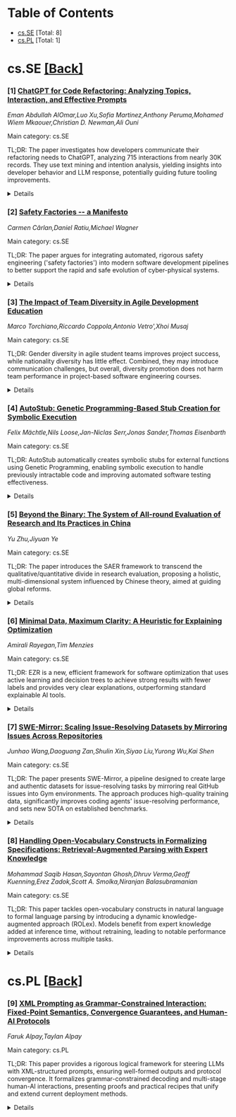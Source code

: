 <div id=toc></div>

# Table of Contents

- [cs.SE](#cs.SE) [Total: 8]
- [cs.PL](#cs.PL) [Total: 1]


<div id='cs.SE'></div>

# cs.SE [[Back]](#toc)

### [1] [ChatGPT for Code Refactoring: Analyzing Topics, Interaction, and Effective Prompts](https://arxiv.org/abs/2509.08090)
*Eman Abdullah AlOmar,Luo Xu,Sofia Martinez,Anthony Peruma,Mohamed Wiem Mkaouer,Christian D. Newman,Ali Ouni*

Main category: cs.SE

TL;DR: The paper investigates how developers communicate their refactoring needs to ChatGPT, analyzing 715 interactions from nearly 30K records. They use text mining and intention analysis, yielding insights into developer behavior and LLM response, potentially guiding future tooling improvements.


<details>
  <summary>Details</summary>
Motivation: There is a lack of knowledge about how developers communicate their refactoring needs when interacting with large language models (LLMs) like ChatGPT. Previous research has focused on the performance of LLMs in refactoring, but not on the way developers express their requirements or intentions.

Method: The authors use text mining techniques to analyze 715 refactoring-related interactions extracted from a dataset of 29,778 ChatGPT prompts and responses. They also examine the explicit intentions of developers regarding refactoring within these interactions.

Result: The study provides insight into how developers identify code areas for improvement and communicate these needs to ChatGPT, as well as how ChatGPT responds to these expressed requirements.

Conclusion: This research enhances the understanding of developer-ChatGPT interactions for code refactoring, which can inform improvements in LLMs and their interfaces to better support developer needs during refactoring tasks.

Abstract: Large Language Models (LLMs), such as ChatGPT, have become widely popular and
widely used in various software engineering tasks such as refactoring, testing,
code review, and program comprehension. Although recent studies have examined
the effectiveness of LLMs in recommending and suggesting refactoring, there is
a limited understanding of how developers express their refactoring needs when
interacting with ChatGPT. In this paper, our goal is to explore interactions
related to refactoring between developers and ChatGPT to better understand how
developers identify areas for improvement in code, and how ChatGPT addresses
developers' needs. Our approach involves text mining 715 refactoring-related
interactions from 29,778 ChatGPT prompts and responses, as well as the analysis
of developers' explicit refactoring intentions.

</details>


### [2] [Safety Factories -- a Manifesto](https://arxiv.org/abs/2509.08285)
*Carmen Cârlan,Daniel Ratiu,Michael Wagner*

Main category: cs.SE

TL;DR: The paper argues for integrating automated, rigorous safety engineering ('safety factories') into modern software development pipelines to better support the rapid and safe evolution of cyber-physical systems.


<details>
  <summary>Details</summary>
Motivation: The motivation behind this paper is the increasing complexity and criticality of software in cyber-physical systems, which demands improved rigor and automation in safety engineering to match the pace of rapid software development.

Method: The paper proposes the use of 'safety factories'—integrating safety engineering methods and tooling into software development pipelines. It also suggests adopting formal, machine-processable models for safety outputs, automating consistency checks, and documentation.

Result: The result is an advocacy for bridging the current gap between software development and safety engineering by transferring best practices from the former to the latter, aiming for more efficient and reliable safety processes embedded within modern development workflows.

Conclusion: The paper concludes that integrating safety engineering directly into software pipelines, through automation and formal models, can help keep up with fast software evolution and improve safety assurance in safety-critical systems.

Abstract: Modern cyber-physical systems are operated by complex software that
increasingly takes over safety-critical functions. Software enables rapid
iterations and continuous delivery of new functionality that meets the
ever-changing expectations of users. As high-speed development requires
discipline, rigor, and automation, software factories are used. These entail
methods and tools used for software development, such as build systems and
pipelines. To keep up with the rapid evolution of software, we need to bridge
the disconnect in methods and tools between software development and safety
engineering today. We need to invest more in formality upfront - capturing
safety work products in semantically rich models that are machine-processable,
defining automatic consistency checks, and automating the generation of
documentation - to benefit later. Transferring best practices from software to
safety engineering is worth exploring. We advocate for safety factories, which
integrate safety tooling and methods into software development pipelines.

</details>


### [3] [The Impact of Team Diversity in Agile Development Education](https://arxiv.org/abs/2509.08389)
*Marco Torchiano,Riccardo Coppola,Antonio Vetro',Xhoi Musaj*

Main category: cs.SE

TL;DR: Gender diversity in agile student teams improves project success, while nationality diversity has little effect. Combined, they may introduce communication challenges, but overall, diversity promotion does not harm team performance in project-based software engineering courses.


<details>
  <summary>Details</summary>
Motivation: Software engineering is a male-dominated field, and gender diversity has been highlighted as essential for equality, productivity, and innovation. However, other forms of diversity, such as nationality and ethnicity, have been understudied. This paper seeks to fill that gap by examining the impact of gender and nationality diversity (and their interaction) on team project outcomes in an educational context.

Method: Researchers analyzed 51 teams over three years in an agile software development project-based course. They computed three Diversity indexes (Gender, Nationality, and their co-presence) and used statistical analysis to assess how these factors affect team performance.

Result: The study found a moderate, statistically significant link between gender diversity and project success. Nationality diversity had a negative but negligible effect on outcomes. However, when gender and nationality diversity were both present, team performance slightly decreased, likely due to increased communication barriers and differing cultural norms.

Conclusion: Promoting diversity (gender and nationality) in student teams does not harm educational performance or achievement, but their co-presence may cause communication challenges. Multiple diversity dimensions and their interactions should be considered in educational team formation.

Abstract: Software Engineering is mostly a male-dominated sector, where gender
diversity is a key feature for improving equality of opportunities,
productivity, and innovation. Other diversity aspects, including but not
limited to nationality and ethnicity, are often understudied.In this work we
aim to assess the impact of team diversity, focusing mainly on gender and
nationality, in the context of an agile software development project-based
course. We analyzed 51 teams over three academic years, measuring three
different Diversity indexes - regarding Gender, Nationality and their
co-presence - to examine how different aspects of diversity impact the quality
of team project outcomes.Statistical analysis revealed a moderate,
statistically significant correlation between gender diversity and project
success, aligning with existing literature. Diversity in nationality showed a
negative but negligible effect on project results, indicating that promoting
these aspects does not harm students' performance. Analyzing their co-presence
within a team, gender and nationality combined had a negative impact, likely
due to increased communication barriers and differing cultural norms.This study
underscores the importance of considering multiple diversity dimensions and
their interactions in educational settings. Our findings, overall, show that
promoting diversity in teams does not negatively impact their performance and
achievement of educational goals.

</details>


### [4] [AutoStub: Genetic Programming-Based Stub Creation for Symbolic Execution](https://arxiv.org/abs/2509.08524)
*Felix Mächtle,Nils Loose,Jan-Niclas Serr,Jonas Sander,Thomas Eisenbarth*

Main category: cs.SE

TL;DR: AutoStub automatically creates symbolic stubs for external functions using Genetic Programming, enabling symbolic execution to handle previously intractable code and improving automated software testing effectiveness.


<details>
  <summary>Details</summary>
Motivation: Symbolic execution is limited by its inability to handle external functions, often requiring costly, manual, or context-dependent solutions that reduce automation and scalability in software testing.

Method: The method involves detecting when symbolic execution encounters external functions, generating training data via random inputs/outputs, and using Genetic Programming to synthesize expressions that serve as symbolic stubs approximating the function's behavior.

Result: AutoStub achieves over 90% accuracy for 55% of the external functions evaluated, and can infer nuanced behaviors that help uncover critical edge cases.

Conclusion: AutoStub, which uses Genetic Programming to automatically generate symbolic stubs, enables symbolic execution to analyze programs with external functions without manual intervention. This advances path coverage and reveals important edge cases for software testing.

Abstract: Symbolic execution is a powerful technique for software testing, but suffers
from limitations when encountering external functions, such as native methods
or third-party libraries. Existing solutions often require additional context,
expensive SMT solvers, or manual intervention to approximate these functions
through symbolic stubs. In this work, we propose a novel approach to
automatically generate symbolic stubs for external functions during symbolic
execution that leverages Genetic Programming. When the symbolic executor
encounters an external function, AutoStub generates training data by executing
the function on randomly generated inputs and collecting the outputs. Genetic
Programming then derives expressions that approximate the behavior of the
function, serving as symbolic stubs. These automatically generated stubs allow
the symbolic executor to continue the analysis without manual intervention,
enabling the exploration of program paths that were previously intractable. We
demonstrate that AutoStub can automatically approximate external functions with
over 90% accuracy for 55% of the functions evaluated, and can infer
language-specific behaviors that reveal edge cases crucial for software
testing.

</details>


### [5] [Beyond the Binary: The System of All-round Evaluation of Research and Its Practices in China](https://arxiv.org/abs/2509.08546)
*Yu Zhu,Jiyuan Ye*

Main category: cs.SE

TL;DR: The paper introduces the SAER framework to transcend the qualitative/quantitative divide in research evaluation, proposing a holistic, multi-dimensional system influenced by Chinese theory, aimed at guiding global reforms.


<details>
  <summary>Details</summary>
Motivation: There is no macro-level, systematic evaluation theory to guide evaluation practices, hindering global research evaluation system reforms. Current approaches are polarized between qualitative and quantitative methods.

Method: Review of historical research evaluation development and introduction of the System of All-round Evaluation of Research (SAER) framework, which integrates form, content, and utility evaluations within three dimensions and six elements.

Result: The SAER framework offers a comprehensive and dialectical system for research evaluation, moving beyond the binary qualitative/quantitative split and incorporating Chinese evaluation theory to enrich global practices.

Conclusion: SAER provides a theoretical breakthrough for global research evaluation reform, helping reconcile oppositional evaluation methods and offering valuable references for international systems.

Abstract: The lack of a macro-level, systematic evaluation theory to guide the
implementation of evaluation practices has become a key bottleneck in the
reform of global research evaluation systems. By reviewing the historical
development of research evaluation, this paper highlights the current binary
opposition between qualitative and quantitative methods in evaluation
practices. This paper introduces the System of All-round Evaluation of Research
(SAER), a framework that integrates form, content, and utility evaluations with
six key elements. SAER offers a theoretical breakthrough by transcending the
binary, providing a comprehensive foundation for global evaluation reforms. The
comprehensive system proposes a trinity of three evaluation dimensions,
combined with six evaluation elements, which would help academic evaluators and
researchers reconcile binary oppositions in evaluation methods. The system
highlights the dialectical wisdom and experience embedded in Chinese research
evaluation theory, offering valuable insights and references for the reform and
advancement of global research evaluation systems.

</details>


### [6] [Minimal Data, Maximum Clarity: A Heuristic for Explaining Optimization](https://arxiv.org/abs/2509.08667)
*Amirali Rayegan,Tim Menzies*

Main category: cs.SE

TL;DR: EZR is a new, efficient framework for software optimization that uses active learning and decision trees to achieve strong results with fewer labels and provides very clear explanations, outperforming standard explainable AI tools.


<details>
  <summary>Details</summary>
Motivation: Software engineering faces major challenges with huge configuration spaces and expensive/unstable labeling processes, making efficient, interpretable optimization difficult.

Method: The paper proposes EZR, a modular framework combining active sampling, learning (via Naive Bayes), and explanation (via decision trees) into a single pipeline. It introduces the Maximum Clarity Heuristic to use less but more informative data for building understandable and effective optimization models.

Result: EZR achieves over 90% of the best-known optimization results across 60 datasets, using significantly fewer labeled examples. Its explanations, provided by decision trees, are clearer and more actionable than standard XAI methods like LIME, SHAP, and BreakDown.

Conclusion: Using less but more informative data can yield highly label-efficient, interpretable, and effective optimization for software systems, outperforming traditional methods both in accuracy and clarity of explanation. All materials are made publicly available for reproducibility.

Abstract: Efficient, interpretable optimization is a critical but underexplored
challenge in software engineering, where practitioners routinely face vast
configuration spaces and costly, error-prone labeling processes. This paper
introduces EZR, a novel and modular framework for multi-objective optimization
that unifies active sampling, learning, and explanation within a single,
lightweight pipeline. Departing from conventional wisdom, our Maximum Clarity
Heuristic demonstrates that using less (but more informative) data can yield
optimization models that are both effective and deeply understandable. EZR
employs an active learning strategy based on Naive Bayes sampling to
efficiently identify high-quality configurations with a fraction of the labels
required by fully supervised approaches. It then distills optimization logic
into concise decision trees, offering transparent, actionable explanations for
both global and local decision-making. Extensive experiments across 60
real-world datasets establish that EZR reliably achieves over 90% of the
best-known optimization performance in most cases, while providing clear,
cohort-based rationales that surpass standard attribution-based explainable AI
(XAI) methods (LIME, SHAP, BreakDown) in clarity and utility. These results
endorse "less but better"; it is both possible and often preferable to use
fewer (but more informative) examples to generate label-efficient optimization
and explanations in software systems. To support transparency and
reproducibility, all code and experimental materials are publicly available at
https://github.com/amiiralii/Minimal-Data-Maximum-Clarity.

</details>


### [7] [SWE-Mirror: Scaling Issue-Resolving Datasets by Mirroring Issues Across Repositories](https://arxiv.org/abs/2509.08724)
*Junhao Wang,Daoguang Zan,Shulin Xin,Siyao Liu,Yurong Wu,Kai Shen*

Main category: cs.SE

TL;DR: The paper presents SWE-Mirror, a pipeline designed to create large and authentic datasets for issue-resolving tasks by mirroring real GitHub issues into Gym environments. The approach produces high-quality training data, significantly improves coding agents' issue-resolving performance, and sets new SOTA on established benchmarks.


<details>
  <summary>Details</summary>
Motivation: Creating large-scale, verifiable training datasets for issue-resolving tasks is hard; existing methods either have low success, high overhead, or miss authentic, real issues. There's a need to maximize use of both existing Gym environments and real GitHub issue data.

Method: The paper introduces SWE-Mirror, a pipeline that extracts the essence of real-world issues, mirrors them into repositories with Gym environments, and reanimates them as verifiable tasks. This reuses Gym setups and authentic GitHub issue history to create a large, scalable, authentic dataset.

Result: Using SWE-Mirror, the authors curated a dataset of 60,671 issue-resolving tasks across 40 repositories and 4 languages. The dataset improved the training and effectiveness of coding agents. Extending the dataset to 12,000+ high-quality trajectories led to significant improvements in issue-resolve rates (+21.8% for 7B, +46.0% for 32B) for Qwen2.5-Coder-Instruct LLMs on the OpenHands agent framework.

Conclusion: SWE-Mirror enables the creation of large-scale, verifiable datasets of real issue-resolving tasks, showing clear benefits in training coding agents and achieving new state-of-the-art results on issue resolution benchmarks.

Abstract: Creating large-scale verifiable training datasets for issue-resolving tasks
is a critical yet notoriously difficult challenge. Existing methods on
automating the Gym environment setup process for real-world issues suffer from
low success rates and high overhead. Meanwhile, synthesizing new tasks within
existing Gym environments leaves the vast pool of authentic, human-reported
problems untapped. To maximize the utilization of existing Gym environments and
also the rich data of issue-resolving history on GitHub, we introduce
SWE-Mirror, a pipeline that distills a real-world issue's semantic essence,
mirrors it into another repository with a configured Gym environment, and
re-animates it as a verifiable issue-resolving task. SWE-Mirror reuses existing
Gym environments along with the vast pool of issue-resolving history hosted on
GitHub to construct a large-scale dataset of mirrored authentic and verifiable
tasks. Applying SWE-Mirror to 40 repositories across 4 languages, we have
curated a dataset with 60,671 issue-resolving tasks and demonstrated the value
of our dataset by training and evaluating coding agents at various scale.
Post-training experiments show that models trained with the dataset exhibit
improvements in issue-resolving capabilities. Furthermore, by extending the
dataset size to over 12,000 high-quality trajectories, we established a new
state-of-the-art (SOTA) among Qwen2.5-Coder-Instruct based LLMs on the
OpenHands agent framework, which increases the resolve rate on
SWE-Bench-Verified by +21.8% for the 7B model and +46.0% for the 32B model and
validates the effectiveness of our approach.

</details>


### [8] [Handling Open-Vocabulary Constructs in Formalizing Specifications: Retrieval-Augmented Parsing with Expert Knowledge](https://arxiv.org/abs/2509.08808)
*Mohammad Saqib Hasan,Sayontan Ghosh,Dhruv Verma,Geoff Kuenning,Erez Zadok,Scott A. Smolka,Niranjan Balasubramanian*

Main category: cs.SE

TL;DR: This paper tackles open-vocabulary constructs in natural language to formal language parsing by introducing a dynamic knowledge-augmented approach (ROLex). Models benefit from expert knowledge added at inference time, without retraining, leading to notable performance improvements across multiple tasks.


<details>
  <summary>Details</summary>
Motivation: Models converting NL specifications to formal languages struggle with open-vocabulary constructs that are not known during training. Utilizing dynamic, inference-time expert contributions without retraining is desirable for accuracy and adaptability.

Method: The paper introduces dynamic knowledge-augmented parsing (DKAP), using a retrieval-augmented parser called ROLex. Expert-provided constructs are stored in a key-value lexicon, which grows at inference time. The approach combines a retriever and generator trained via synthetic and augmented data, and proposes strategies to focus on relevant retrieved knowledge.

Result: ROLex leverages dynamic expert knowledge effectively, improving baseline models' performance on three formalization tasks: NL2LTL, NL2Code, and NL2CMD. The evaluations demonstrate the difficulty of DKAP, but also show the effectiveness of the proposed method.

Conclusion: DKAP is a challenging problem for existing models, but the proposed ROLex approach, which incorporates dynamic expert knowledge, significantly improves parsing performance across different formalization tasks.

Abstract: We study the problem of Open-Vocabulary Constructs(OVCs) -- ones not known
beforehand -- in the context of converting natural language (NL) specifications
into formal languages (e.g., temporal logic or code). Models fare poorly on
OVCs due to a lack of necessary knowledge a priori. In such situations, a
domain expert can provide correct constructs at inference time based on their
preferences or domain knowledge. Our goal is to effectively reuse this
inference-time, expert-provided knowledge for future parses without retraining
the model. We present dynamic knowledge-augmented parsing(DKAP), where in
addition to the input sentence, the model receives (dynamically growing) expert
knowledge as a key-value lexicon that associates NL phrases with correct OVC
constructs. We propose ROLex, a retrieval-augmented parsing approach that uses
this lexicon. A retriever and a generator are trained to find and use the
key-value store to produce the correct parse. A key challenge lies in curating
data for this retrieval-augmented parser. We utilize synthetic data generation
and the data augmentation techniques on annotated (NL sentence, FL statement)
pairs to train the augmented parser. To improve training effectiveness, we
propose multiple strategies to teach models to focus on the relevant subset of
retrieved knowledge. Finally, we introduce a new evaluation paradigm modeled
after the DKAP problem and simulate the scenario across three formalization
tasks (NL2LTL, NL2Code, and NL2CMD). Our evaluations show that DKAP is a
difficult challenge, and ROLex helps improve the performance of baseline models
by using dynamic expert knowledge effectively.

</details>


<div id='cs.PL'></div>

# cs.PL [[Back]](#toc)

### [9] [XML Prompting as Grammar-Constrained Interaction: Fixed-Point Semantics, Convergence Guarantees, and Human-AI Protocols](https://arxiv.org/abs/2509.08182)
*Faruk Alpay,Taylan Alpay*

Main category: cs.PL

TL;DR: This paper provides a rigorous logical framework for steering LLMs with XML-structured prompts, ensuring well-formed outputs and protocol convergence. It formalizes grammar-constrained decoding and multi-stage human-AI interactions, presenting proofs and practical recipes that unify and extend current deployment methods.


<details>
  <summary>Details</summary>
Motivation: Structured prompting using XML tags is widely used in real-world systems to guide large language models (LLMs) to generate outputs that adhere to specific schemas. There is a need for formal frameworks that unify and analyze various approaches to XML-based prompting, especially to understand their theoretical properties and practical deployment.

Method: The paper introduces a logic-first framework for XML prompting that incorporates grammar-constrained decoding, fixed-point semantics on hierarchical prompt lattices, and convergent human-AI interaction models. Mathematical formalisms such as refinement orders, Knaster-Tarski fixed points, and Banach-style convergence are applied to XML trees. The framework is instantiated using context-free grammars for XML schemas, and practical deployments are demonstrated via multi-layer human-AI interaction recipes.

Result: The authors prove that their framework ensures well-formed, schema-adherent outputs from LLMs and maintains task performance. They mathematically demonstrate convergence and fixed-point properties for prompt iterations and provide practical recipes for multi-stage human-AI interaction and agentic tool use. Their results unify recent advances in the field, showing how grammar-constrained decoding and verification protocols benefit XML-based LLM steering.

Conclusion: The logic-first, mathematically complete approach to XML prompting delivers both theoretical guarantees of output adherence and practical schemes for robust, schema-controlled LLM interactions, supporting advanced deployment patterns.

Abstract: Structured prompting with XML tags has emerged as an effective way to steer
large language models (LLMs) toward parseable, schema-adherent outputs in
real-world systems. We develop a logic-first treatment of XML prompting that
unifies (i) grammar-constrained decoding, (ii) fixed-point semantics over
lattices of hierarchical prompts, and (iii) convergent human-AI interaction
loops. We formalize a complete lattice of XML trees under a refinement order
and prove that monotone prompt-to-prompt operators admit least fixed points
(Knaster-Tarski) that characterize steady-state protocols; under a task-aware
contraction metric on trees, we further prove Banach-style convergence of
iterative guidance. We instantiate these results with context-free grammars
(CFGs) for XML schemas and show how constrained decoding guarantees
well-formedness while preserving task performance. A set of multi-layer
human-AI interaction recipes demonstrates practical deployment patterns,
including multi-pass "plan $\to$ verify $\to$ revise" routines and agentic tool
use. We provide mathematically complete proofs and tie our framework to recent
advances in grammar-aligned decoding, chain-of-verification, and programmatic
prompting.

</details>
